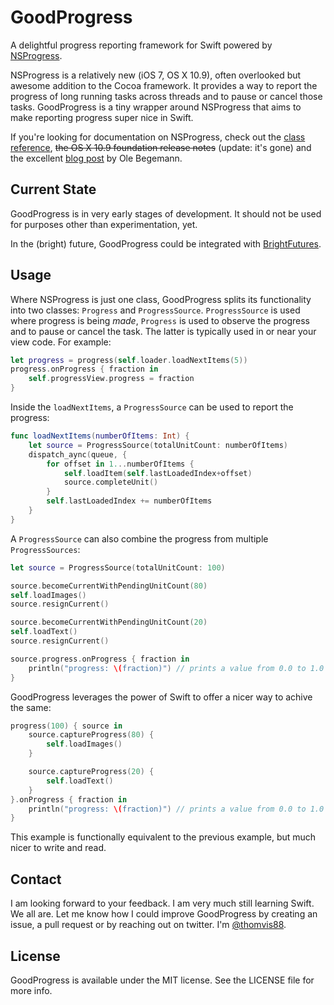 # GoodProgress
A delightful progress reporting framework for Swift powered by [NSProgress](https://developer.apple.com/library/ios/documentation/Foundation/Reference/NSProgress_Class/Reference/Reference.html).

NSProgress is a relatively new (iOS 7, OS X 10.9), often overlooked but awesome addition to the Cocoa framework. It provides a way to report the progress of long running tasks across threads and to pause or cancel those tasks. GoodProgress is a tiny wrapper around NSProgress that aims to make reporting progress super nice in Swift.

If you're looking for documentation on NSProgress, check out the [class reference](https://developer.apple.com/library/ios/documentation/Foundation/Reference/NSProgress_Class/Reference/Reference.html), ~~the OS X 10.9 foundation release notes~~ (update: it's gone) and the excellent [blog post](http://oleb.net/blog/2014/03/nsprogress/) by Ole Begemann.

## Current State
GoodProgress is in very early stages of development. It should not be used for purposes other than experimentation, yet.

In the (bright) future, GoodProgress could be integrated with [BrightFutures](https://github.com/Thomvis/BrightFutures).

## Usage
Where NSProgress is just one class, GoodProgress splits its functionality into two classes: `Progress` and `ProgressSource`. `ProgressSource` is used where progress is being _made_, `Progress` is used to observe the progress and to pause or cancel the task. The latter is typically used in or near your view code. For example:

```swift
let progress = progress(self.loader.loadNextItems(5))
progress.onProgress { fraction in
	self.progressView.progress = fraction
}
```

Inside the `loadNextItems`, a `ProgressSource` can be used to report the progress:

```swift
func loadNextItems(numberOfItems: Int) {
	let source = ProgressSource(totalUnitCount: numberOfItems)
	dispatch_aync(queue, {
		for offset in 1...numberOfItems {
			self.loadItem(self.lastLoadedIndex+offset)
			source.completeUnit()
		}
		self.lastLoadedIndex += numberOfItems
	}
}
```

A `ProgressSource` can also combine the progress from multiple `ProgressSources`:

```swift
let source = ProgressSource(totalUnitCount: 100)

source.becomeCurrentWithPendingUnitCount(80)
self.loadImages()
source.resignCurrent()

source.becomeCurrentWithPendingUnitCount(20)
self.loadText()
source.resignCurrent()

source.progress.onProgress { fraction in
	println("progress: \(fraction)") // prints a value from 0.0 to 1.0
}
```

GoodProgress leverages the power of Swift to offer a nicer way to achive the same:

```swift
progress(100) { source in
	source.captureProgress(80) {
		self.loadImages()
	}

	source.captureProgress(20) {
		self.loadText()
	}
}.onProgress { fraction in
	println("progress: \(fraction)") // prints a value from 0.0 to 1.0
}
```

This example is functionally equivalent to the previous example, but much nicer to write and read.

## Contact
I am looking forward to your feedback. I am very much still learning Swift. We all are. Let me know how I could improve GoodProgress by creating an issue, a pull request or by reaching out on twitter. I'm [@thomvis88](https://twitter.com/thomvis88).

## License
GoodProgress is available under the MIT license. See the LICENSE file for more info.
